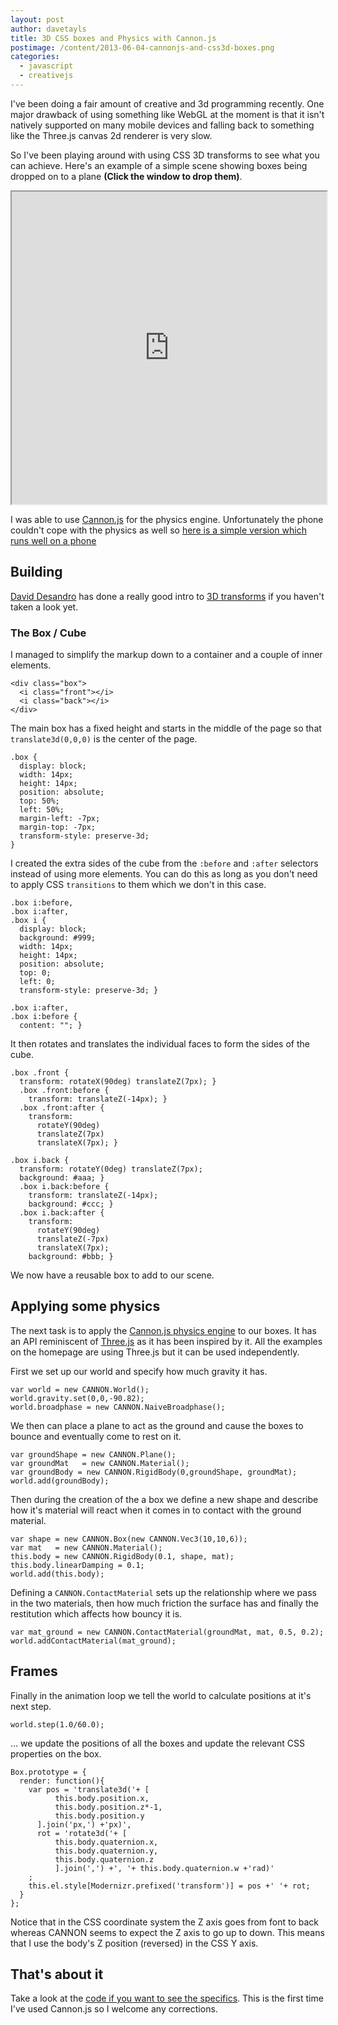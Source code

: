 ```yaml
---
layout: post
author: davetayls
title: 3D CSS boxes and Physics with Cannon.js
postimage: /content/2013-06-04-cannonjs-and-css3d-boxes.png
categories:
  - javascript
  - creativejs
---
```


I've been doing a fair amount of creative and 3d programming recently.
One major drawback of using something like WebGL at the moment is that
it isn't natively supported on many mobile devices and falling back to
something like the Three.js canvas 2d renderer is very slow.

So I've been playing around with using CSS 3D transforms to see what
you can achieve. Here's an example of a simple scene showing boxes being
dropped on to a plane **(Click the window to drop them)**.

<iframe src="http://the-taylors.org/teststation/css3/boxes/physics.html" width="100%" height="500">
    <a href="http://the-taylors.org/teststation/css3/boxes/physics.html">View it</a>
</iframe>

I was able to use [Cannon.js](http://schteppe.github.io/cannon.js/)
for the physics engine. Unfortunately the phone couldn't cope with the
physics as well so [here is a simple version which runs well on a
phone](http://the-taylors.org/teststation/css3/boxes/simple.html)

## Building

[David Desandro](http://desandro.com/) has done a really good intro to
[3D transforms](http://desandro.github.io/3dtransforms/) if you haven't
taken a look yet.

### The Box / Cube

I managed to simplify the markup down to a container and a couple of
inner elements.

    <div class="box">
      <i class="front"></i>
      <i class="back"></i>
    </div>

The main box has a fixed height and starts in the middle of the page
so that `translate3d(0,0,0)` is the center of the page.

    .box {
      display: block;
      width: 14px;
      height: 14px;
      position: absolute;
      top: 50%;
      left: 50%;
      margin-left: -7px;
      margin-top: -7px;
      transform-style: preserve-3d;
    }

I created the extra sides of the cube from the `:before` and `:after`
selectors instead of using more elements. You can do this as long as you
don't need to apply CSS `transitions` to them which we don't in this
case.

    .box i:before,
    .box i:after,
    .box i {
      display: block;
      background: #999;
      width: 14px;
      height: 14px;
      position: absolute;
      top: 0;
      left: 0;
      transform-style: preserve-3d; }

    .box i:after,
    .box i:before {
      content: ""; }

It then rotates and translates the individual faces to form the sides
of the cube.

    .box .front {
      transform: rotateX(90deg) translateZ(7px); }
      .box .front:before {
        transform: translateZ(-14px); }
      .box .front:after {
        transform:
          rotateY(90deg)
          translateZ(7px)
          translateX(7px); }

    .box i.back {
      transform: rotateY(0deg) translateZ(7px);
      background: #aaa; }
      .box i.back:before {
        transform: translateZ(-14px);
        background: #ccc; }
      .box i.back:after {
        transform:
          rotateY(90deg)
          translateZ(-7px)
          translateX(7px);
        background: #bbb; }

We now have a reusable box to add to our scene.

## Applying some physics

The next task is to apply the [Cannon.js physics engine](http://schteppe.github.io/cannon.js/) to our boxes.
It has an API reminiscent of [Three.js](http://threejs.org) as it has
been inspired by it. All the examples on the homepage are using
Three.js but it can be used independently.

First we set up our world and specify how much gravity it has.

    var world = new CANNON.World();
    world.gravity.set(0,0,-90.82);
    world.broadphase = new CANNON.NaiveBroadphase();

We then can place a plane to act as the ground and cause the boxes to
bounce and eventually come to rest on it.

    var groundShape = new CANNON.Plane();
    var groundMat   = new CANNON.Material();
    var groundBody = new CANNON.RigidBody(0,groundShape, groundMat);
    world.add(groundBody);

Then during the creation of the a box we define a new shape and describe
how it's material will react when it comes in to contact with the
ground material.

    var shape = new CANNON.Box(new CANNON.Vec3(10,10,6));
    var mat   = new CANNON.Material();
    this.body = new CANNON.RigidBody(0.1, shape, mat);
    this.body.linearDamping = 0.1;
    world.add(this.body);

Defining a `CANNON.ContactMaterial` sets up the relationship where we
pass in the two materials, then how much friction the surface has and
finally the restitution which affects how bouncy it is.

    var mat_ground = new CANNON.ContactMaterial(groundMat, mat, 0.5, 0.2);
    world.addContactMaterial(mat_ground);

## Frames

Finally in the animation loop we tell the world to calculate positions
at it's next step.

    world.step(1.0/60.0);

... we update the positions of all the boxes and update the relevant CSS
properties on the box.

    Box.prototype = {
      render: function(){
        var pos = 'translate3d('+ [
              this.body.position.x,
              this.body.position.z*-1,
              this.body.position.y
          ].join('px,') +'px)',
          rot = 'rotate3d('+ [
              this.body.quaternion.x,
              this.body.quaternion.y,
              this.body.quaternion.z
              ].join(',') +', '+ this.body.quaternion.w +'rad)'
        ;
        this.el.style[Modernizr.prefixed('transform')] = pos +' '+ rot;
      }
    };

Notice that in the CSS coordinate system the Z axis goes from font to back
whereas CANNON seems to expect the Z axis to go up to down. This means
that I use the body's Z position (reversed) in the CSS Y axis.

## That's about it

Take a look at the [code if you want to see the specifics](https://github.com/davetayls/teststation/tree/gh-pages/css3/boxes). This is the
first time I've used Cannon.js so I welcome any corrections.







